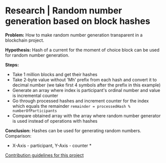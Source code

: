 # Research | Random number generation based on block hashes #

**Problem:**
How to make random number generation transparent in a blockchain project.

**Hypothesis:**
Hash of a current for the moment of choice block can be used for random number generation.

**Steps:**
* Take 1 million blocks and get their hashes
* Take 2-byte value without 'Mh' prefix from each hash and convert it to decimal number (we take first 4 symbols after the prefix in this example)
* Generate an array where index is participant's ordinal number and value is incremental counter
* Go through processed hashes and increment counter for the index which equals the remainder
`remainder = processedHash % numberOfParticipants`
* Compare obtained array with the array where random number generator is used instead of operations with hashes

**Conclusion:**
Hashes can be used for generating random numbers.
Comparison:
* X-Axis - participant, Y-Axis - counter *

[Contribution guidelines for this project](graph.img)
